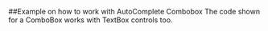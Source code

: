 ##Example on how to work with AutoComplete Combobox
The code shown for a ComboBox works with TextBox controls too.